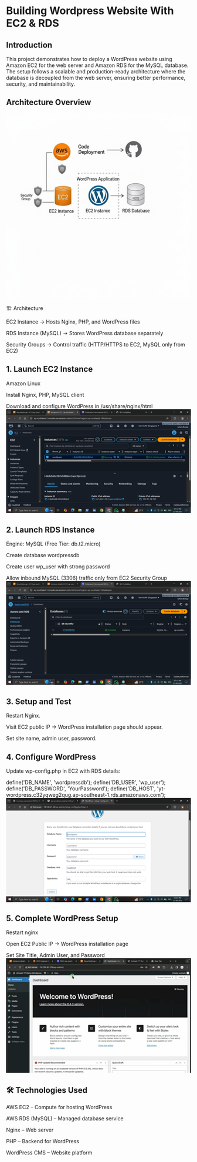 # Building Wordpress Website With EC2 & RDS
## Introduction
This project demonstrates how to deploy a WordPress website using Amazon EC2 for the web server and Amazon RDS for the MySQL database.
The setup follows a scalable and production-ready architecture where the database is decoupled from the web server, ensuring better performance, security, and maintainability.


##  Architecture Overview
![](./img/overview.png)

🏗 Architecture

EC2 Instance → Hosts Nginx, PHP, and WordPress files

RDS Instance (MySQL) → Stores WordPress database separately

Security Groups → Control traffic (HTTP/HTTPS to EC2, MySQL only from EC2)

## 1. Launch EC2 Instance

Amazon Linux 

Install Nginx, PHP, MySQL client

Download and configure WordPress in /usr/share/nginx/html
![](./img/instance.png)

## 2. Launch RDS Instance

Engine: MySQL (Free Tier: db.t2.micro)

Create database wordpressdb

Create user wp_user with strong password

Allow inbound MySQL (3306) traffic only from EC2 Security Group
![](./img/database.png)

## 3. Setup and Test

Restart Nginx.

Visit EC2 public IP → WordPress installation page should appear.

Set site name, admin user, password.

## 4. Configure WordPress

Update wp-config.php in EC2 with RDS details:

define('DB_NAME', 'wordpressdb');
define('DB_USER', 'wp_user');
define('DB_PASSWORD', 'YourPassword');
define('DB_HOST', 'yt-wordpress.c32yqweg2qug.ap-southeast-1.rds.amazonaws.com');
![](./img/data%20install.png)
 
## 5. Complete WordPress Setup

Restart nginx

Open EC2 Public IP → WordPress installation page

Set Site Title, Admin User, and Password
![](./img/welcome%20to%20wordpress.jpg)

## 🛠 Technologies Used

AWS EC2 – Compute for hosting WordPress

AWS RDS (MySQL) – Managed database service

Nginx – Web server

PHP – Backend for WordPress

WordPress CMS – Website platform







